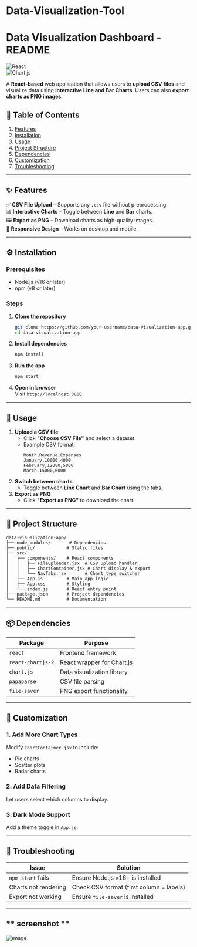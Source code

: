 # Data-Visualization-Tool
# **Data Visualization Dashboard - README**  

![React](https://img.shields.io/badge/React-18.2.0-blue)  
![Chart.js](https://img.shields.io/badge/Chart.js-4.4.0-green)  

A **React-based** web application that allows users to **upload CSV files** and visualize data using **interactive Line and Bar Charts**. Users can also **export charts as PNG images**.  


## **📌 Table of Contents**  
1. [Features](#-features)  
2. [Installation](#-installation)  
3. [Usage](#-usage)  
4. [Project Structure](#-project-structure)  
5. [Dependencies](#-dependencies)  
6. [Customization](#-customization)  
7. [Troubleshooting](#-troubleshooting)  

---

## **✨ Features**  
✅ **CSV File Upload** – Supports any `.csv` file without preprocessing.  
📊 **Interactive Charts** – Toggle between **Line** and **Bar** charts.  
🖼️ **Export as PNG** – Download charts as high-quality images.  
📱 **Responsive Design** – Works on desktop and mobile.  

---

## **⚙️ Installation**  
### **Prerequisites**  
- Node.js (v16 or later)  
- npm (v8 or later)  

### **Steps**  
1. **Clone the repository**  
   ```bash
   git clone https://github.com/your-username/data-visualization-app.git
   cd data-visualization-app
   ```
2. **Install dependencies**  
   ```bash
   npm install
   ```
3. **Run the app**  
   ```bash
   npm start
   ```
4. **Open in browser**  
   Visit `http://localhost:3000`  

---

## **🚀 Usage**  
1. **Upload a CSV file**  
   - Click **"Choose CSV File"** and select a dataset.  
   - Example CSV format:  
     ```csv
     Month,Revenue,Expenses
     January,10000,4000
     February,12000,5000
     March,15000,6000
     ```
2. **Switch between charts**  
   - Toggle between **Line Chart** and **Bar Chart** using the tabs.  
3. **Export as PNG**  
   - Click **"Export as PNG"** to download the chart.  

---

## **📂 Project Structure**  
```
data-visualization-app/
├── node_modules/       # Dependencies
├── public/            # Static files
├── src/
│   ├── components/    # React components
│   │   ├── FileUploader.jsx  # CSV upload handler
│   │   ├── ChartContainer.jsx # Chart display & export
│   │   └── NavTabs.jsx       # Chart type switcher
│   ├── App.js         # Main app logic
│   ├── App.css        # Styling
│   └── index.js       # React entry point
├── package.json       # Project dependencies
└── README.md          # Documentation
```

---

## **📦 Dependencies**  
| Package | Purpose |
|---------|---------|
| `react` | Frontend framework |
| `react-chartjs-2` | React wrapper for Chart.js |
| `chart.js` | Data visualization library |
| `papaparse` | CSV file parsing |
| `file-saver` | PNG export functionality |

---

## **🎨 Customization**  
### **1. Add More Chart Types**  
Modify `ChartContainer.jsx` to include:  
- Pie charts  
- Scatter plots  
- Radar charts  

### **2. Add Data Filtering**  
Let users select which columns to display.  

### **3. Dark Mode Support**  
Add a theme toggle in `App.js`.  

---

## **🔧 Troubleshooting**  
| Issue | Solution |
|-------|----------|
| `npm start` fails | Ensure Node.js v16+ is installed |
| Charts not rendering | Check CSV format (first column = labels) |
| Export not working | Ensure `file-saver` is installed |

---

## ** screenshot **
![image](https://github.com/user-attachments/assets/654d1741-6afa-45e1-992e-508fc3ea23c2)

